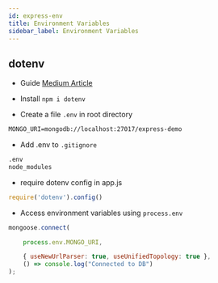 ```yaml
---
id: express-env
title: Environment Variables
sidebar_label: Environment Variables
---
```


## dotenv

- Guide [Medium Article](https://medium.com/the-node-js-collection/making-your-node-js-work-everywhere-with-environment-variables-2da8cdf6e786)

- Install ```npm i dotenv```
- Create a file ```.env``` in root directory

```txt title=".env"
MONGO_URI=mongodb://localhost:27017/express-demo
```

- Add .env to ```.gitignore```

```txt title=".gitignore"
.env
node_modules
```

- require dotenv config in app.js

```js title="app.js"
require('dotenv').config()
```

- Access environment variables using ```process.env```

```js title="app.js"
mongoose.connect(

    process.env.MONGO_URI,

    { useNewUrlParser: true, useUnifiedTopology: true },
    () => console.log("Connected to DB")
);
```
